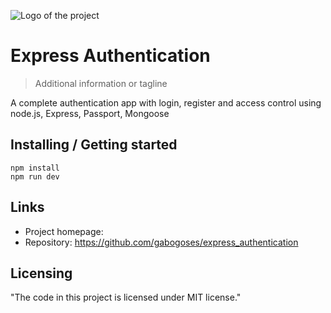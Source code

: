 ![Logo of the project](https://nodejs.org/static/images/logo.svg)

# Express Authentication

> Additional information or tagline

A complete authentication app with login, register and access control using node.js, Express, Passport, Mongoose

## Installing / Getting started

```shell
npm install
npm run dev
```

## Links

- Project homepage:
- Repository: https://github.com/gabogoses/express_authentication

## Licensing

"The code in this project is licensed under MIT license."
